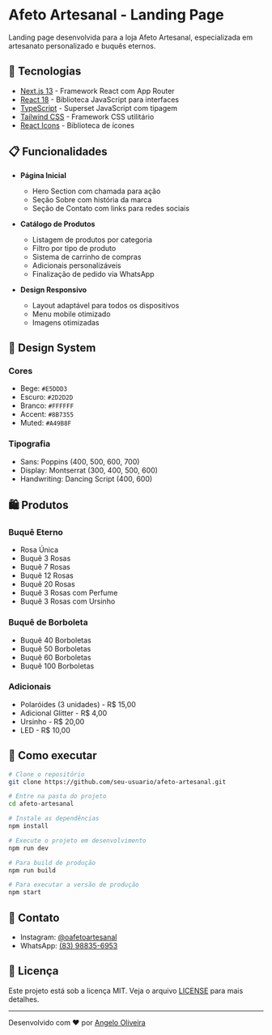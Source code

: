 # Afeto Artesanal - Landing Page

Landing page desenvolvida para a loja Afeto Artesanal, especializada em artesanato personalizado e buquês eternos.

## 🚀 Tecnologias

- [Next.js 13](https://nextjs.org/) - Framework React com App Router
- [React 18](https://reactjs.org/) - Biblioteca JavaScript para interfaces
- [TypeScript](https://www.typescriptlang.org/) - Superset JavaScript com tipagem
- [Tailwind CSS](https://tailwindcss.com/) - Framework CSS utilitário
- [React Icons](https://react-icons.github.io/react-icons/) - Biblioteca de ícones

## 📋 Funcionalidades

- **Página Inicial**
  - Hero Section com chamada para ação
  - Seção Sobre com história da marca
  - Seção de Contato com links para redes sociais

- **Catálogo de Produtos**
  - Listagem de produtos por categoria
  - Filtro por tipo de produto
  - Sistema de carrinho de compras
  - Adicionais personalizáveis
  - Finalização de pedido via WhatsApp

- **Design Responsivo**
  - Layout adaptável para todos os dispositivos
  - Menu mobile otimizado
  - Imagens otimizadas

## 🎨 Design System

### Cores
- Bege: `#E5DDD3`
- Escuro: `#2D2D2D`
- Branco: `#FFFFFF`
- Accent: `#8B7355`
- Muted: `#A49B8F`

### Tipografia
- Sans: Poppins (400, 500, 600, 700)
- Display: Montserrat (300, 400, 500, 600)
- Handwriting: Dancing Script (400, 600)

## 🛍️ Produtos

### Buquê Eterno
- Rosa Única
- Buquê 3 Rosas
- Buquê 7 Rosas
- Buquê 12 Rosas
- Buquê 20 Rosas
- Buquê 3 Rosas com Perfume
- Buquê 3 Rosas com Ursinho

### Buquê de Borboleta
- Buquê 40 Borboletas
- Buquê 50 Borboletas
- Buquê 60 Borboletas
- Buquê 100 Borboletas

### Adicionais
- Polaróides (3 unidades) - R$ 15,00
- Adicional Glitter - R$ 4,00
- Ursinho - R$ 20,00
- LED - R$ 10,00

## 🚀 Como executar

```bash
# Clone o repositório
git clone https://github.com/seu-usuario/afeto-artesanal.git

# Entre na pasta do projeto
cd afeto-artesanal

# Instale as dependências
npm install

# Execute o projeto em desenvolvimento
npm run dev

# Para build de produção
npm run build

# Para executar a versão de produção
npm start
```

## 📱 Contato

- Instagram: [@oafetoartesanal](https://www.instagram.com/oafetoartesanal/)
- WhatsApp: [(83) 98835-6953](https://api.whatsapp.com/send/?phone=5583988356953)

## 📝 Licença

Este projeto está sob a licença MIT. Veja o arquivo [LICENSE](LICENSE) para mais detalhes.

---

Desenvolvido com ❤️ por [Angelo Oliveira](https://github.com/DevAngeloOliveira)
